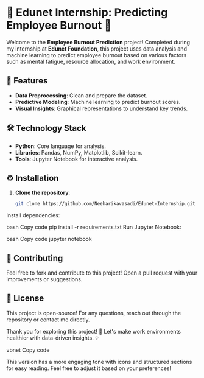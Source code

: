 # 🌟 Edunet Internship: Predicting Employee Burnout 🌟

Welcome to the **Employee Burnout Prediction** project! Completed during my internship at **Edunet Foundation**, this project uses data analysis and machine learning to predict employee burnout based on various factors such as mental fatigue, resource allocation, and work environment.

## 🚀 Features
- **Data Preprocessing**: Clean and prepare the dataset.
- **Predictive Modeling**: Machine learning to predict burnout scores.
- **Visual Insights**: Graphical representations to understand key trends.

## 🛠️ Technology Stack
- **Python**: Core language for analysis.
- **Libraries**: Pandas, NumPy, Matplotlib, Scikit-learn.
- **Tools**: Jupyter Notebook for interactive analysis.

## ⚙️ Installation

1. **Clone the repository**:
   ```bash
   git clone https://github.com/Neeharikavasadi/Edunet-Internship.git
Install dependencies:

bash
Copy code
pip install -r requirements.txt
Run Jupyter Notebook:

bash
Copy code
jupyter notebook
## 🤝 Contributing
Feel free to fork and contribute to this project! Open a pull request with your improvements or suggestions.

## 📄 License
This project is open-source! For any questions, reach out through the repository or contact me directly.

Thank you for exploring this project! 🚀 Let's make work environments healthier with data-driven insights. 💡

vbnet
Copy code

This version has a more engaging tone with icons and structured sections for easy reading. Feel free to adjust it based on your preferences!






